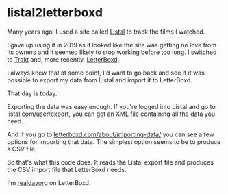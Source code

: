 # listal2letterboxd

Many years ago, I used a site called [Listal](https://www.listal.com/) to
track the films I watched.

I gave up using it in 2019 as it looked like the site was getting no love
from its owners and it seemed likely to stop working before too long. I
switched to [Trakt](https://trakt.com/) and, more recently,
[LetterBoxd](https://letterboxd.com/).

I always knew that at some point, I'd want to go back and see if it was
possible to export my data from Listal and import it to LetterBoxd.

That day is today.

Exporting the data was easy enough. If you're logged into Listal and go to
[listal.com/user/export](https://www.listal.com/user/export), you can get an
XML file containing all the data you need.

And if you go to
[letterboxd.com/about/importing-data/](https://letterboxd.com/about/importing-data/)
you can see a few options for importing that data. The simplest option seems
to be to produce a CSV file.

So that's what this code does. It reads the Listal export file and produces
the CSV import file that LetterBoxd needs.

I'm [realdavorg](https://letterboxd.com/realdavorg) on LetterBoxd.
